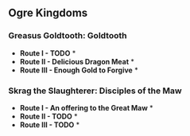 ## Ogre Kingdoms

### Greasus Goldtooth: Goldtooth

* **Route I - TODO**
    * 
* **Route II - Delicious Dragon Meat**
    * 
* **Route III - Enough Gold to Forgive**
    *

### Skrag the Slaughterer: Disciples of the Maw

* **Route I - An offering to the Great Maw**
    * 
* **Route II - TODO**
    * 
* **Route III - TODO**
    *